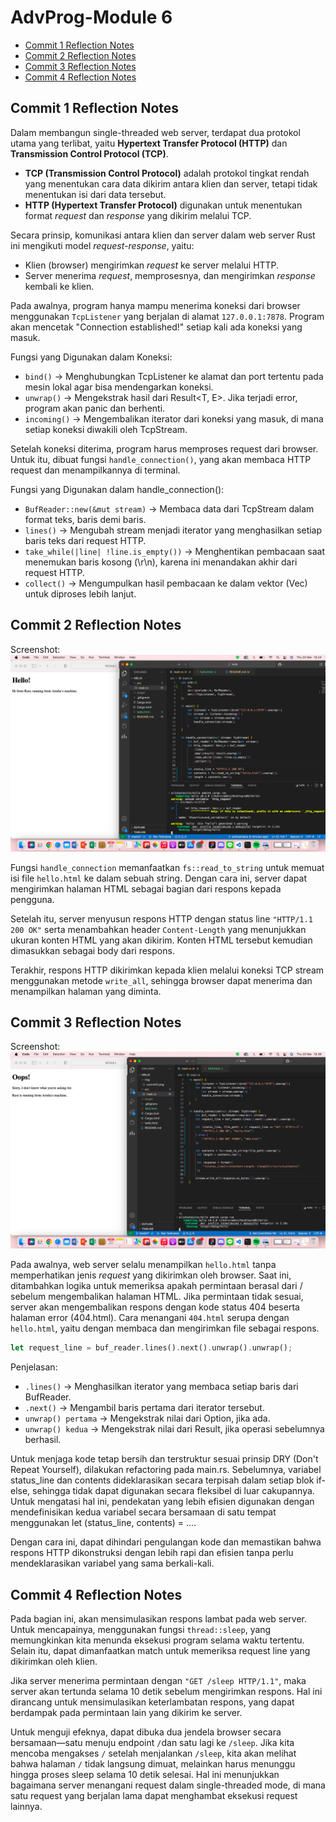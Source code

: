 # AdvProg-Module 6

- [Commit 1 Reflection Notes](#commit-1-reflection-notes)
- [Commit 2 Reflection Notes](#commit-2-reflection-notes)
- [Commit 3 Reflection Notes](#commit-3-reflection-notes)
- [Commit 4 Reflection Notes](#commit-4-reflection-notes)

## Commit 1 Reflection Notes
Dalam membangun single-threaded web server, terdapat dua protokol utama yang terlibat, yaitu **Hypertext Transfer Protocol (HTTP)** dan **Transmission Control Protocol (TCP)**.
- **TCP (Transmission Control Protocol)** adalah protokol tingkat rendah yang menentukan cara data dikirim antara klien dan server, tetapi tidak menentukan isi dari data tersebut.
- **HTTP (Hypertext Transfer Protocol)** digunakan untuk menentukan format *request* dan *response* yang dikirim melalui TCP.

Secara prinsip, komunikasi antara klien dan server dalam web server Rust ini mengikuti model *request-response*, yaitu:
- Klien (browser) mengirimkan *request* ke server melalui HTTP.
- Server menerima *request*, memprosesnya, dan mengirimkan *response* kembali ke klien.

Pada awalnya, program hanya mampu menerima koneksi dari browser menggunakan `TcpListener` yang berjalan di alamat `127.0.0.1:7878`. Program akan mencetak "Connection established!" setiap kali ada koneksi yang masuk.

Fungsi yang Digunakan dalam Koneksi:
- `bind()` → Menghubungkan TcpListener ke alamat dan port tertentu pada mesin lokal agar bisa mendengarkan koneksi.
- `unwrap()` → Mengekstrak hasil dari Result<T, E>. Jika terjadi error, program akan panic dan berhenti.
- `incoming()` → Mengembalikan iterator dari koneksi yang masuk, di mana setiap koneksi diwakili oleh TcpStream.

Setelah koneksi diterima, program harus memproses request dari browser. Untuk itu, dibuat fungsi `handle_connection()`, yang akan membaca HTTP request dan menampilkannya di terminal.

Fungsi yang Digunakan dalam handle_connection():
- `BufReader::new(&mut stream)` → Membaca data dari TcpStream dalam format teks, baris demi baris.
- `lines()` → Mengubah stream menjadi iterator yang menghasilkan setiap baris teks dari request HTTP.
- `take_while(|line| !line.is_empty())` → Menghentikan pembacaan saat menemukan baris kosong (\r\n), karena ini menandakan akhir dari request HTTP.
- `collect()` → Mengumpulkan hasil pembacaan ke dalam vektor (Vec<String>) untuk diproses lebih lanjut.

## Commit 2 Reflection Notes
Screenshot:
 <img src='img/commit2.png'>

 Fungsi `handle_connection` memanfaatkan `fs::read_to_string` untuk memuat isi file `hello.html` ke dalam sebuah string. Dengan cara ini, server dapat mengirimkan halaman HTML sebagai bagian dari respons kepada pengguna.

Setelah itu, server menyusun respons HTTP dengan status line `"HTTP/1.1 200 OK"` serta menambahkan header `Content-Length` yang menunjukkan ukuran konten HTML yang akan dikirim. Konten HTML tersebut kemudian dimasukkan sebagai body dari respons.

Terakhir, respons HTTP dikirimkan kepada klien melalui koneksi TCP stream menggunakan metode `write_all`, sehingga browser dapat menerima dan menampilkan halaman yang diminta.

## Commit 3 Reflection Notes
Screenshot:
 <img src='img/commit3.png'>

 Pada awalnya, web server selalu menampilkan `hello.html` tanpa memperhatikan jenis *request* yang dikirimkan oleh browser. Saat ini, ditambahkan logika untuk memeriksa apakah permintaan berasal dari / sebelum mengembalikan halaman HTML. Jika permintaan tidak sesuai, server akan mengembalikan respons dengan kode status 404 beserta halaman error (404.html). Cara menangani `404.html` serupa dengan `hello.html`, yaitu dengan membaca dan mengirimkan file sebagai respons.

 ```rust
 let request_line = buf_reader.lines().next().unwrap().unwrap();
```

Penjelasan:

- `.lines()` → Menghasilkan iterator yang membaca setiap baris dari BufReader.
- `.next()` → Mengambil baris pertama dari iterator tersebut.
- `unwrap() pertama` → Mengekstrak nilai dari Option, jika ada.
- `unwrap() kedua` → Mengekstrak nilai dari Result, jika operasi sebelumnya berhasil.

Untuk menjaga kode tetap bersih dan terstruktur sesuai prinsip DRY (Don't Repeat Yourself), dilakukan refactoring pada main.rs. Sebelumnya, variabel status_line dan contents dideklarasikan secara terpisah dalam setiap blok if-else, sehingga tidak dapat digunakan secara fleksibel di luar cakupannya. Untuk mengatasi hal ini, pendekatan yang lebih efisien digunakan dengan mendefinisikan kedua variabel secara bersamaan di satu tempat menggunakan let (status_line, contents) = ....

Dengan cara ini, dapat dihindari pengulangan kode dan memastikan bahwa respons HTTP dikonstruksi dengan lebih rapi dan efisien tanpa perlu mendeklarasikan variabel yang sama berkali-kali.

## Commit 4 Reflection Notes
Pada bagian ini, akan mensimulasikan respons lambat pada web server. Untuk mencapainya, menggunakan fungsi `thread::sleep`, yang memungkinkan kita menunda eksekusi program selama waktu tertentu. Selain itu, dapat dimanfaatkan match untuk memeriksa request line yang dikirimkan oleh klien.

Jika server menerima permintaan dengan `"GET /sleep HTTP/1.1"`, maka server akan tertunda selama 10 detik sebelum mengirimkan respons. Hal ini dirancang untuk mensimulasikan keterlambatan respons, yang dapat berdampak pada permintaan lain yang dikirim ke server.

Untuk menguji efeknya, dapat dibuka dua jendela browser secara bersamaan—satu menuju endpoint `/`dan satu lagi ke `/sleep`. Jika kita mencoba mengakses `/` setelah menjalankan `/sleep`, kita akan melihat bahwa halaman `/` tidak langsung dimuat, melainkan harus menunggu hingga proses sleep selama 10 detik selesai. Hal ini menunjukkan bagaimana server menangani request dalam single-threaded mode, di mana satu request yang berjalan lama dapat menghambat eksekusi request lainnya.